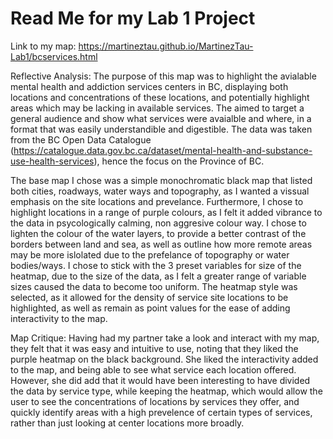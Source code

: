 # Read Me for my Lab 1 Project

Link to my map: https://martineztau.github.io/MartinezTau-Lab1/bcservices.html

Reflective Analysis:
  The purpose of this map was to highlight the avialable mental health and addiction services centers in BC, displaying both locations and concentrations of these locations, and potentially highlight areas which may be lacking in available services. The aimed to target a general audience and show what services were avaialble and where, in a format that was easily understandible and digestible. The data was taken from the BC Open Data Catalogue (https://catalogue.data.gov.bc.ca/dataset/mental-health-and-substance-use-health-services), hence the focus on the Province of BC.

  The base map I chose was a simple monochromatic black map that listed both cities, roadways, water ways and topography, as I wanted a vissual emphasis on the site locations and prevelance. Furthermore, I chose to highlight locations in a range of purple colours, as I felt it added vibrance to the data in psycologically calming, non aggresive colour way. I chose to lighten the colour of the water layers, to provide a better contrast of the borders between land and sea, as well as outline how more remote areas may be more islolated due to the prefelance of topography or water bodies/ways. I chose to stick with the 3 preset variables for size of the heatmap, due to the size of the data, as I felt a greater range of variable sizes caused the data to become too uniform. The heatmap style was selected, as it allowed for the density of service site locations to be highlighted, as well as remain as point values for the ease of adding interactivity to the map.

Map Critique:
  Having had my partner take a look and interact with my map, they felt that it was easy and intuitive to use, noting that they liked the purple heatmap on the black background. She liked the interactivity added to the map, and being able to see what service each location offered. However, she did add that it would have been interesting to have divided the data by service type, while keeping the heatmap, which would allow the user to see the concentrations of locations by services they offer, and quickly identify areas with a high prevelence of certain types of services, rather than just looking at center locations more broadly.
